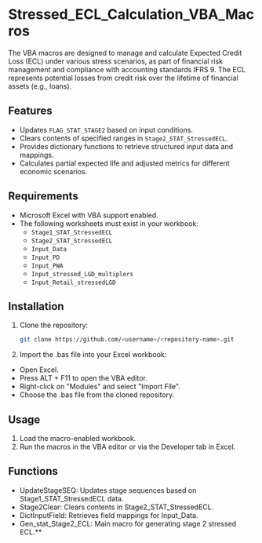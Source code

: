 # Stressed_ECL_Calculation_VBA_Macros
The VBA macros are designed to manage and calculate Expected Credit Loss (ECL) under various stress scenarios, as part of financial risk management and compliance with accounting standards IFRS 9. The ECL represents potential losses from credit risk over the lifetime of financial assets (e.g., loans).

## Features
- Updates `FLAG_STAT_STAGE2` based on input conditions.
- Clears contents of specified ranges in `Stage2_STAT_StressedECL`.
- Provides dictionary functions to retrieve structured input data and mappings.
- Calculates partial expected life and adjusted metrics for different economic scenarios.

## Requirements
- Microsoft Excel with VBA support enabled.
- The following worksheets must exist in your workbook:
  - `Stage1_STAT_StressedECL`
  - `Stage2_STAT_StressedECL`
  - `Input_Data`
  - `Input_PD`
  - `Input_PWA`
  - `Input_stressed_LGD_multiplers`
  - `Input_Retail_stressedLGD`
 
## Installation
1. Clone the repository:
   ```bash
   git clone https://github.com/<username>/<repository-name>.git

2. Import the .bas file into your Excel workbook:
  - Open Excel.
  - Press ALT + F11 to open the VBA editor.
  - Right-click on "Modules" and select "Import File".
  - Choose the .bas file from the cloned repository.

## Usage
1. Load the macro-enabled workbook.
2. Run the macros in the VBA editor or via the Developer tab in Excel.

## Functions
  - UpdateStageSEQ: Updates stage sequences based on Stage1_STAT_StressedECL data.
  - Stage2Clear: Clears contents in Stage2_STAT_StressedECL.
  - DictInputField: Retrieves field mappings for Input_Data.
  - Gen_stat_Stage2_ECL: Main macro for generating stage 2 stressed ECL.**

